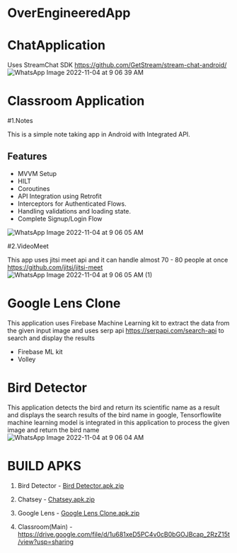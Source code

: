 # OverEngineeredApp

# ChatApplication 
Uses StreamChat SDK https://github.com/GetStream/stream-chat-android/
![WhatsApp Image 2022-11-04 at 9 06 39 AM](https://user-images.githubusercontent.com/99678760/199879997-5488a0ee-8653-4938-b6ab-098cc95ee8dd.jpeg)


# Classroom Application 

#1.Notes


This is a simple note taking app in Android with Integrated API.


## Features

- MVVM Setup
- HILT
- Coroutines
- API Integration using Retrofit
- Interceptors for Authenticated Flows.
- Handling validations and loading state.
- Complete Signup/Login Flow 

![WhatsApp Image 2022-11-04 at 9 06 05 AM](https://user-images.githubusercontent.com/99678760/199880167-8e75f323-e9be-4747-a5ed-0dc2c22de269.jpeg)



#2.VideoMeet

This app uses jitsi meet api and it can handle almost 70 - 80 people at once
https://github.com/jitsi/jitsi-meet
![WhatsApp Image 2022-11-04 at 9 06 05 AM (1)](https://user-images.githubusercontent.com/99678760/199880254-43c70aed-fbca-4de4-8686-6a4e0ce87a07.jpeg)


# Google Lens Clone
This application uses Firebase Machine Learning kit to extract the data from the given input image and uses serp api https://serpapi.com/search-api
to search and display the results
- Firebase ML kit 
- Volley


# Bird Detector 
This application detects the bird and return its scientific name as a result and displays the search results of the bird name in google,
Tensorflowlite machine learning model is integrated in this application to process the given image and return the bird name 
![WhatsApp Image 2022-11-04 at 9 06 04 AM](https://user-images.githubusercontent.com/99678760/199880318-2e0b0eae-717c-43b8-a792-815b41156d33.jpeg)



# BUILD APKS
1. Bird Detector - 
[Bird Detector.apk.zip](https://github.com/Smarshal21/OverEngineeredApp/files/9943538/Bird.Detector.apk.zip)

2. Chatsey - 
[Chatsey.apk.zip](https://github.com/Smarshal21/OverEngineeredApp/files/9943540/Chatsey.apk.zip)


3. Google Lens - 
[Google Lens Clone.apk.zip](https://github.com/Smarshal21/OverEngineeredApp/files/9943543/Google.Lens.Clone.apk.zip)

4. Classroom(Main) -  https://drive.google.com/file/d/1u681xeD5PC4v0cB0bGOJBcap_2RzZ15t/view?usp=sharing
